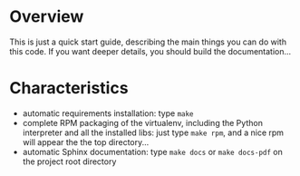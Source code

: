 Overview
========

This is just a quick start guide, describing the main things you can do with this code.
If you want deeper details, you should build the documentation...


Characteristics
===============

- automatic requirements installation: type `make`
- complete RPM packaging of the virtualenv, including the Python interpreter and
  all the installed libs: just type `make rpm`, and a nice rpm will appear the
  the top directory...
- automatic Sphinx documentation: type `make docs` or `make docs-pdf` on the
  project root directory



